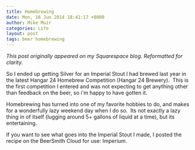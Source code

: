 ```yaml
---
title: Homebrewing
date: Mon, 16 Jun 2014 18:41:17 +0000
author: Mike Muir
categories: Life
layout: post
tags: beer homebrewing
---
```


*This post originally appeared on my Squarespace blog. Reformatted for clarity.*

So I ended up getting Silver for an Imperial Stout I had brewed last year in the latest Hangar 24 Homebrew Competition (Hangar 24 Brewery).  This is the first competition I entered and was not expecting to get anything other than feedback on the beer, so i'm happy to have gotten it.

Homebrewing has turned into one of my favorite hobbies to do, and makes for a wonderfully lazy weekend day when I do so.  Its not exactly a lazy thing in of itself (lugging around 5+ gallons of liquid at a time), but its entertaining.

If you want to see what goes into the Imperial Stout I made, I posted the recipe on the BeerSmith Cloud for use: Imperium.